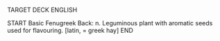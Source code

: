 TARGET DECK
ENGLISH

START
Basic
Fenugreek
Back: n. Leguminous plant with aromatic seeds used for flavouring. [latin, = greek hay]
END
